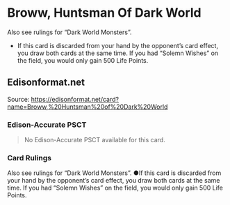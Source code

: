 # Broww, Huntsman Of Dark World

Also see rulings for “Dark World Monsters”.

*   If this card is discarded from your hand by the opponent’s card effect, you draw both cards at the same time. If you had “Solemn Wishes” on the field, you would only gain 500 Life Points.

## Edisonformat.net

Source: https://edisonformat.net/card?name=Broww,%20Huntsman%20of%20Dark%20World

### Edison-Accurate PSCT

> No Edison-Accurate PSCT available for this card.

### Card Rulings

Also see rulings for “Dark World Monsters”.
●If this card is discarded from your hand by the opponent’s card effect, you draw both cards at the same time. If you had “Solemn Wishes” on the field, you would only gain 500 Life Points.
            